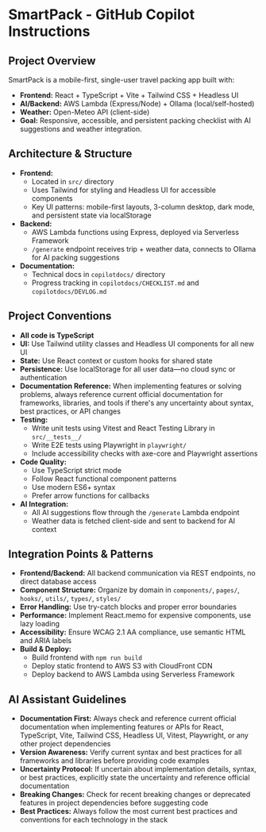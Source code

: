# SmartPack - GitHub Copilot Instructions

## Project Overview

SmartPack is a mobile-first, single-user travel packing app built with:

- **Frontend:** React + TypeScript + Vite + Tailwind CSS + Headless UI
- **AI/Backend:** AWS Lambda (Express/Node) + Ollama (local/self-hosted)
- **Weather:** Open-Meteo API (client-side)
- **Goal:** Responsive, accessible, and persistent packing checklist with AI suggestions and weather integration.

## Architecture & Structure

- **Frontend:**
  - Located in `src/` directory
  - Uses Tailwind for styling and Headless UI for accessible components
  - Key UI patterns: mobile-first layouts, 3-column desktop, dark mode, and persistent state via localStorage
- **Backend:**
  - AWS Lambda functions using Express, deployed via Serverless Framework
  - `/generate` endpoint receives trip + weather data, connects to Ollama for AI packing suggestions
- **Documentation:**
  - Technical docs in `copilotdocs/` directory
  - Progress tracking in `copilotdocs/CHECKLIST.md` and `copilotdocs/DEVLOG.md`

## Project Conventions

- **All code is TypeScript**
- **UI:** Use Tailwind utility classes and Headless UI components for all new UI
- **State:** Use React context or custom hooks for shared state
- **Persistence:** Use localStorage for all user data—no cloud sync or authentication
- **Documentation Reference:** When implementing features or solving problems, always reference current official documentation for frameworks, libraries, and tools if there's any uncertainty about syntax, best practices, or API changes
- **Testing:**
  - Write unit tests using Vitest and React Testing Library in `src/__tests__/`
  - Write E2E tests using Playwright in `playwright/`
  - Include accessibility checks with axe-core and Playwright assertions
- **Code Quality:**
  - Use TypeScript strict mode
  - Follow React functional component patterns
  - Use modern ES6+ syntax
  - Prefer arrow functions for callbacks
- **AI Integration:**
  - All AI suggestions flow through the `/generate` Lambda endpoint
  - Weather data is fetched client-side and sent to backend for AI context

## Integration Points & Patterns

- **Frontend/Backend:** All backend communication via REST endpoints, no direct database access
- **Component Structure:** Organize by domain in `components/`, `pages/`, `hooks/`, `utils/`, `types/`, `styles/`
- **Error Handling:** Use try-catch blocks and proper error boundaries
- **Performance:** Implement React.memo for expensive components, use lazy loading
- **Accessibility:** Ensure WCAG 2.1 AA compliance, use semantic HTML and ARIA labels
- **Build & Deploy:**
  - Build frontend with `npm run build`
  - Deploy static frontend to AWS S3 with CloudFront CDN
  - Deploy backend to AWS Lambda using Serverless Framework

## AI Assistant Guidelines

- **Documentation First:** Always check and reference current official documentation when implementing features or APIs for React, TypeScript, Vite, Tailwind CSS, Headless UI, Vitest, Playwright, or any other project dependencies
- **Version Awareness:** Verify current syntax and best practices for all frameworks and libraries before providing code examples
- **Uncertainty Protocol:** If uncertain about implementation details, syntax, or best practices, explicitly state the uncertainty and reference official documentation
- **Breaking Changes:** Check for recent breaking changes or deprecated features in project dependencies before suggesting code
- **Best Practices:** Always follow the most current best practices and conventions for each technology in the stack
